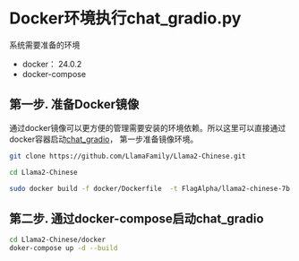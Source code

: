 #  Docker环境执行chat_gradio.py

系统需要准备的环境

+ docker： 24.0.2
+ docker-compose

## 第一步. 准备Docker镜像

通过docker镜像可以更方便的管理需要安装的环境依赖。所以这里可以直接通过docker容器启动[chat_gradio](../examples/chat_gradio.py)， 第一步准备镜像环境。

```bash
git clone https://github.com/LlamaFamily/Llama2-Chinese.git

cd Llama2-Chinese

sudo docker build -f docker/Dockerfile  -t FlagAlpha/llama2-chinese-7b:gradio .
```

## 第二步. 通过docker-compose启动chat_gradio


```bash
cd Llama2-Chinese/docker
doker-compose up -d --build
```